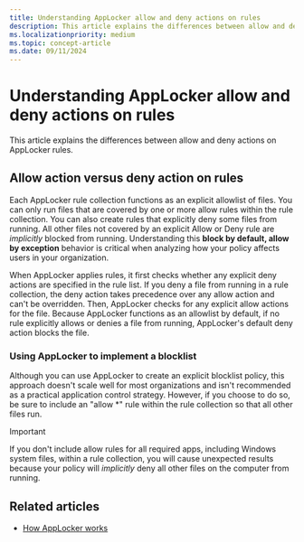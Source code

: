 ```yaml
---
title: Understanding AppLocker allow and deny actions on rules
description: This article explains the differences between allow and deny actions on AppLocker rules.
ms.localizationpriority: medium
ms.topic: concept-article
ms.date: 09/11/2024
---
```


# Understanding AppLocker allow and deny actions on rules

This article explains the differences between allow and deny actions on AppLocker rules.

## Allow action versus deny action on rules

Each AppLocker rule collection functions as an explicit allowlist of files. You can only run files that are covered by one or more allow rules within the rule collection. You can also create rules that explicitly deny some files from running. All other files not covered by an explicit Allow or Deny rule are *implicitly* blocked from running. Understanding this **block by default, allow by exception** behavior is critical when analyzing how your policy affects users in your organization.

When AppLocker applies rules, it first checks whether any explicit deny actions are specified in the rule list. If you deny a file from running in a rule collection, the deny action takes precedence over any allow action and can't be overridden. Then, AppLocker checks for any explicit allow actions for the file. Because AppLocker functions as an allowlist by default, if no rule explicitly allows or denies a file from running, AppLocker's default deny action blocks the file.

### Using AppLocker to implement a blocklist

Although you can use AppLocker to create an explicit blocklist policy, this approach doesn't scale well for most organizations and isn't recommended as a practical application control strategy. However, if you choose to do so, be sure to include an "allow \*" rule within the rule collection so that all other files run.

> [!IMPORTANT]
> If you don't include allow rules for all required apps, including Windows system files, within a rule collection, you will cause unexpected results because your policy will *implicitly* deny all other files on the computer from running.

## Related articles

- [How AppLocker works](how-applocker-works-techref.md)

